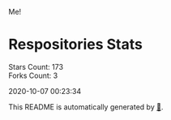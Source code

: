 Me!

# Respositories Stats
Stars Count: 173  
Forks Count: 3

2020-10-07 00:23:34  

This README is automatically generated by [🐰](https://github.com/rnitta/rnitta).
